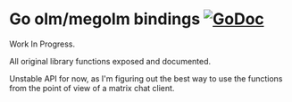 # Go olm/megolm bindings [![GoDoc](https://godoc.org/github.com/Dhole/go-olm?status.svg)](https://godoc.org/github.com/Dhole/go-olm)



Work In Progress.

All original library functions exposed and documented.

Unstable API for now, as I'm figuring out the best way to use the functions
from the point of view of a matrix chat client.
